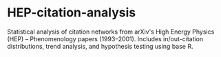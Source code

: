 # HEP-citation-analysis
Statistical analysis of citation networks from arXiv's High Energy Physics (HEP) – Phenomenology papers (1993–2001). Includes in/out-citation distributions, trend analysis, and hypothesis testing using base R.

